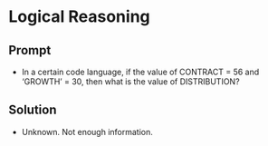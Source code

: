 # Logical Reasoning

## Prompt

* In a certain code language, if the value of CONTRACT = 56 and ‘GROWTH’ = 30, then what is the value of DISTRIBUTION?

## Solution

* Unknown. Not enough information.
